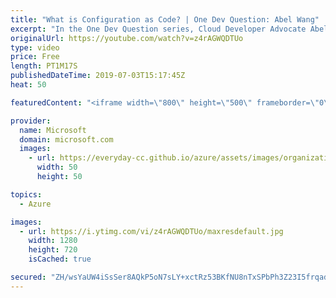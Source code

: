 ```yaml
---
title: "What is Configuration as Code? | One Dev Question: Abel Wang"
excerpt: "In the One Dev Question series, Cloud Developer Advocate Abel Wang explains how Azure DevOps provides developer services to support teams to plan work, collaborate on code development, and build and deploy applications. In this video, Abel explains the concepts of Configuration as Code.   Get more information"
originalUrl: https://youtube.com/watch?v=z4rAGWQDTUo
type: video
price: Free
length: PT1M17S
publishedDateTime: 2019-07-03T15:17:45Z
heat: 50

featuredContent: "<iframe width=\"800\" height=\"500\" frameborder=\"0\" src=\"https://www.youtube.com/embed/z4rAGWQDTUo\" allow=\"accelerometer; autoplay; encrypted-media; gyroscope; picture-in-picture\" allowfullscreen></iframe>"

provider:
  name: Microsoft
  domain: microsoft.com
  images:
    - url: https://everyday-cc.github.io/azure/assets/images/organizations/microsoft.com-50x50.jpg
      width: 50
      height: 50

topics:
  - Azure

images:
  - url: https://i.ytimg.com/vi/z4rAGWQDTUo/maxresdefault.jpg
    width: 1280
    height: 720
    isCached: true

secured: "ZH/wsYaUW4iSsSer8AQkP5oN7sLY+xctRz53BKfNU8nTxSPbPh3Z23I5frqadMo5lV4CmCv1rtKBU8sNsjvNy/gbur/mGb133+S1CFx6gEEN2I7t17D+h+smZb4VDJ3+/IDmoxofMyHRc71UeeOopLas+Id2YUMSViYku/HRdtPG/uky0OWXYwP7SfEfct1MsYmi+SDh7nGK7a7pJmBv67fggT9oy9ptwwZSCF/wBtIe887w4kuzQLP/n76u9nBiaka/UNyk5LzWHsR7oSbADUsH7PR5ZRZ/hm8ImdirKqWe2+SdoaMemVEZgVqyuOgF2DvBnyCcQSpo9wsDCL3dOiO7YICtQrSJi7HcRJk7vol0LzvKYXyMMFYTzst/t6tMiwl5wIXMMGDy1Nw8LLXXmY/EQydexOz/LRj4tIHzkbY=;OQ/rS9Pazgi1y0gF+vzEEQ=="
---
```


